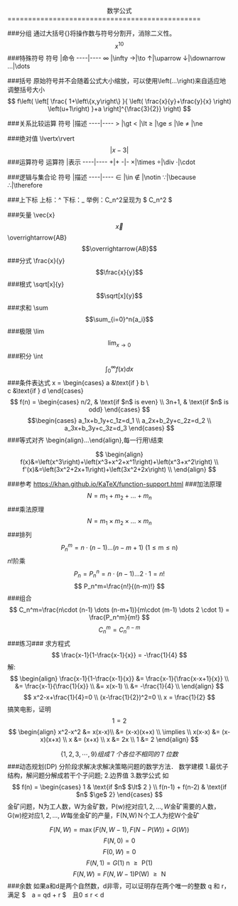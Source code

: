 <center style=“color:red”>数学公式</center>
===============================================

###分组
通过大括号{}将操作数与符号分割开，消除二义性。
$$ x^{10} $$
###特殊符号
符号 |命令
----|----
$\infty$ |\infty
$\to$|\to
$\uparrow$|\uparrow
$\downarrow$|\downarrow
$\dots$|\dots

###括号
原始符号并不会随着公式大小缩放，可以使用\left(...\right)来自适应地调整括号大小
$$
f\left(
   \left[ 
     \frac{
       1+\left\{x,y\right\}
     }{
       \left(
          \frac{x}{y}+\frac{y}{x}
       \right)
       \left(u+1\right)
     }+a
   \right]^{\frac{3}{2}}
\right)
$$


###关系比较运算
符号 |描述
----|----
$\gt$ |\gt
$\lt$ |\lt
$\ge$ |\ge
$\le$ |\le
$\ne$ |\ne

###绝对值
\lvertx\rvert
$$
\lvert{x-3}\rvert
$$
###运算符号
运算符 |表示
----|----
+|+
-|-
$\times$|\times
$\div$|\div
$\cdot$|\cdot

###逻辑与集合论
符号 |描述
----|----
$\in$ |\in
$\notin$ |\notin
$\because$|\because
$\therefore$|\therefore

###上下标
上标：^
下标：_
举例：C_n^2呈现为 $ C_n^2 $

###矢量
\vec{x}
$$\vec{x}$$
\overrightarrow{AB}
$$\overrightarrow{AB}$$
###分式
\frac{x}{y}
$$\frac{x}{y}$$
###根式
\sqrt[x]{y}
$$\sqrt[x]{y}$$
###求和
\sum
$$\sum_{i=0}^n{a_i}$$
###极限
\lim
$$\lim_{x\to 0}$$
###积分
\int
$$\int_0^\infty{f(x)dx}$$
###条件表达式
x = \begin{cases}
   a &\text{if } b  \\\
   c &\text{if } d
\end{cases}
$$ f(n) =
\begin{cases}
n/2,  & \text{if $n$ is even} \\
3n+1, & \text{if $n$ is odd}
\end{cases}
$$
$$\begin{cases}
a_1x+b_1y+c_1z=d_1 \\ 
a_2x+b_2y+c_2z=d_2 \\ 
a_3x+b_3y+c_3z=d_3
\end{cases}
$$
###等式对齐
\begin{align}…\end{align},每一行用\\结束

$$
\begin{align}
f(x)&=\left(x^3\right)+\left(x^3+x^2+x^1\right)+\left(x^3+x^2\right) \\
f'(x)&=\left(3x^2+2x+1\right)+\left(3x^2+2x\right) \\
\end{align}
$$

###参考
https://khan.github.io/KaTeX/function-support.html
###加法原理
$$
N = m_1+m_2+\dots+m_n 
$$
###乘法原理
$$
N = m_1\times m_2\times \dots \times m_n 
$$
###排列
$$
P_n^m=n\cdot (n-1) \dots (n-m+1)    \text{ (1$\le$m$\le$n) }
$$
$n!$阶乘
$$
P_n=P_n^n=n\cdot (n-1) \dots 2 \cdot 1 = n!
$$
$$
P_n^m=\frac{n!}{(n-m)!}
$$
###组合
$$
C_n^m=\frac{n\cdot (n-1) \dots (n-m+1)}{m\cdot (m-1) \dots 2 \cdot 1} = \frac{P_n^m}{m!}
$$
$$
C_n^m=C_n^{n-m}
$$
###练习###
求方程式
$$
\frac{x-1}{1-\frac{x-1}{x}} = -\frac{1}{4}
$$
解:
$$
\begin{align}
\frac{x-1}{1-\frac{x-1}{x}} &= \frac{x-1}{\frac{x-x+1}{x}} \\
&= \frac{x-1}{\frac{1}{x}} \\
&= x(x-1) \\
&= -\frac{1}{4} \\
\end{align}
$$
$$
x^2-x+\frac{1}{4}=0 \\
(x-\frac{1}{2})^2=0 \\
x = \frac{1}{2}
$$
搞笑电影，证明
$$
1=2
$$
$$
\begin{align}
x^2-x^2 &= x(x-x)\\
&= (x-x)(x+x) \\
\implies \\
x(x-x) &= (x-x)(x+x) \\
x &= (x+x) \\
x &= 2x \\
1 &= 2
\end{align}
$$

$$
\{1,2,3,\cdots,9\}组成７个各位不相同的７位数
$$
###动态规划(DP)
分阶段求解决求解决策略问题的数学方法．
数学建模
1.最优子结构，解问题分解成若干个子问题;
2.边界值
3.数学公式
如
$$ f(n) =
\begin{cases}
1 & \text{if $n$ $\lt$  2 } \\
f(n-1) + f(n-2) & \text{if $n$ $\ge$  2}
\end{cases}
$$
金矿问题，N为工人数，W为金矿数，P(w)挖对应${1,2,\dots,W}$金矿需要的人数，G(w)挖对应${1,2,\dots,W}$每坐金矿的产量，F(N,W)Ｎ个工人为挖Ｗ个金矿

$$ 
F(N,W) = \max(F(N,W-1),F(N-P(W)) + G(W)) 
$$
$$
F(N,0) = 0
$$
$$
F(0,W) = 0
$$
$$
F(N,1) = G(1) \text{ n $\ge$ P(1)}
$$
$$
F(N,W) = F(N,W-1) \text{P(W) $\ge$ N}
$$
###余数
如果a和d是两个自然数，d非零，可以证明存在两个唯一的整数 q 和 r，满足 
$　a = qd + r $　且0 ≤ r < d
